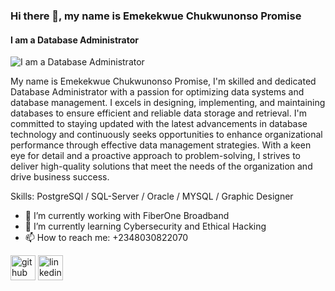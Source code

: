 ### Hi there 👋, my name is Emekekwue Chukwunonso Promise
#### I am a Database Administrator
![I am a Database Administrator](https://ci3.googleusercontent.com/mail-sig/AIorK4xkM-NPGZKxotPunTOsLAtwNWO1yntlkQAVlzwt3LIyjC9-HzsBoCGfzlGxbn-lxFWJ98AIs14)

My name is Emekekwue Chukwunonso Promise, I'm skilled and dedicated Database Administrator with a passion for optimizing data systems and database management. I excels in designing, implementing, and maintaining databases to ensure efficient and reliable data storage and retrieval. I'm committed to staying updated with the latest advancements in database technology and continuously seeks opportunities to enhance organizational performance through effective data management strategies. With a keen eye for detail and a proactive approach to problem-solving, I strives to deliver high-quality solutions that meet the needs of the organization and drive business success.

Skills: PostgreSQl / SQL-Server / Oracle / MYSQL / Graphic Designer

- 🔭 I’m currently working with FiberOne Broadband 
- 🌱 I’m currently learning Cybersecurity and Ethical Hacking 
- 📫 How to reach me: +2348030822070 


[<img src='https://cdn.jsdelivr.net/npm/simple-icons@3.0.1/icons/github.svg' alt='github' height='40'>](https://github.com/pectrigger)  [<img src='https://cdn.jsdelivr.net/npm/simple-icons@3.0.1/icons/linkedin.svg' alt='linkedin' height='40'>](https://www.linkedin.com/in/https://www.linkedin.com/in/chukwunonso-emekekwue-479754152//)  

